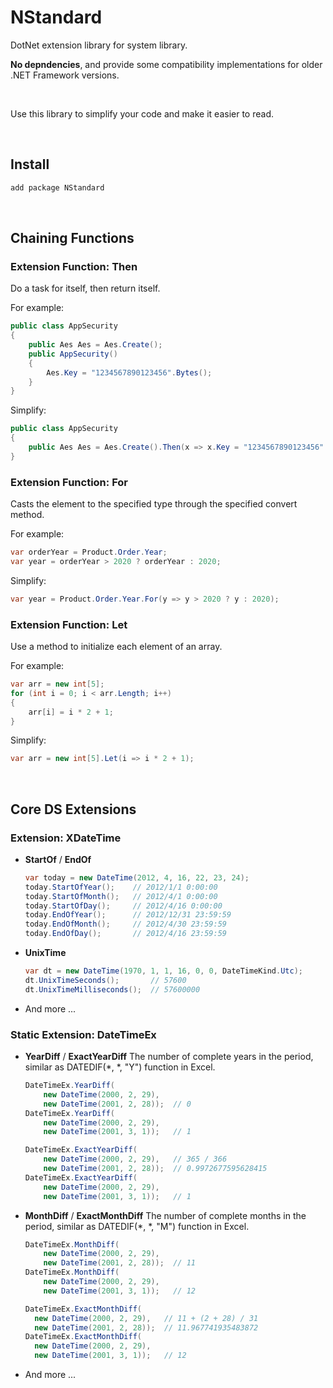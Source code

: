 # NStandard

DotNet extension library for system library.

**No depndencies**, and provide some compatibility implementations for older .NET Framework versions.

<br/>

Use this library to simplify your code and make it easier to read.

<br/>

## Install

```powershell
add package NStandard
```

<br/>

## Chaining Functions

### Extension Function: **Then**

Do a task for itself, then return itself.

For example:

```csharp
public class AppSecurity
{
    public Aes Aes = Aes.Create();
    public AppSecurity()
    {
        Aes.Key = "1234567890123456".Bytes();
    }
}
```

Simplify:

```csharp
public class AppSecurity
{
    public Aes Aes = Aes.Create().Then(x => x.Key = "1234567890123456".Bytes());
}
```

### Extension Function: For

Casts the element to the specified type through the specified convert method.

For example:

```csharp
var orderYear = Product.Order.Year;
var year = orderYear > 2020 ? orderYear : 2020;
```

Simplify:

```csharp
var year = Product.Order.Year.For(y => y > 2020 ? y : 2020);
```

### Extension Function: Let

Use a method to initialize each element of an array.

For example:

```csharp
var arr = new int[5];
for (int i = 0; i < arr.Length; i++)
{
    arr[i] = i * 2 + 1;
}
```

Simplify:

```csharp
var arr = new int[5].Let(i => i * 2 + 1);
```

<br/>

## Core DS Extensions

### Extension: XDateTime

- **StartOf** / **EndOf**

  ```csharp
  var today = new DateTime(2012, 4, 16, 22, 23, 24);
  today.StartOfYear();    // 2012/1/1 0:00:00
  today.StartOfMonth();   // 2012/4/1 0:00:00
  today.StartOfDay();     // 2012/4/16 0:00:00
  today.EndOfYear();      // 2012/12/31 23:59:59
  today.EndOfMonth();     // 2012/4/30 23:59:59
  today.EndOfDay();       // 2012/4/16 23:59:59
  ```

- **UnixTime**

  ```csharp
  var dt = new DateTime(1970, 1, 1, 16, 0, 0, DateTimeKind.Utc);
  dt.UnixTimeSeconds();       // 57600
  dt.UnixTimeMilliseconds();  // 57600000
  ```

- And more ...

### Static Extension: DateTimeEx

- **YearDiff** / **ExactYearDiff**
  The number of complete years in the period, similar as DATEDIF(*, *, "Y") function in Excel.

  ```csharp
  DateTimeEx.YearDiff(
      new DateTime(2000, 2, 29),
      new DateTime(2001, 2, 28));  // 0
  DateTimeEx.YearDiff(
      new DateTime(2000, 2, 29), 
      new DateTime(2001, 3, 1));   // 1
  
  DateTimeEx.ExactYearDiff(
      new DateTime(2000, 2, 29),   // 365 / 366
      new DateTime(2001, 2, 28));  // 0.9972677595628415
  DateTimeEx.ExactYearDiff(
      new DateTime(2000, 2, 29),
      new DateTime(2001, 3, 1));   // 1
  ```

- **MonthDiff** / **ExactMonthDiff**
  The number of complete months in the period, similar as DATEDIF(*, *, "M") function in Excel.

  ```csharp
  DateTimeEx.MonthDiff(
      new DateTime(2000, 2, 29),
      new DateTime(2001, 2, 28));  // 11
  DateTimeEx.MonthDiff(
      new DateTime(2000, 2, 29), 
      new DateTime(2001, 3, 1));   // 12
  
  DateTimeEx.ExactMonthDiff(
  	new DateTime(2000, 2, 29),   // 11 + (2 + 28) / 31
  	new DateTime(2001, 2, 28));  // 11.967741935483872
  DateTimeEx.ExactMonthDiff(
  	new DateTime(2000, 2, 29),
  	new DateTime(2001, 3, 1));   // 12
  ```

- And more ...